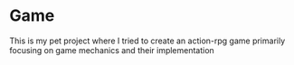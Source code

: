 # Game
This is my pet project where I tried to create an action-rpg game primarily focusing on game mechanics and their implementation
